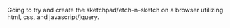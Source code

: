 Going to try and create the sketchpad/etch-n-sketch on a browser utilizing html, css, and javascript/jquery.
